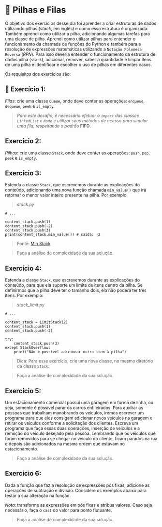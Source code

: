 # :pencil: Pilhas e Filas

O objetivo dos exercícios desse dia foi aprender a criar estruturas de dados utilizando pilhas (_stack_, em inglês) e como essa estrutura é organizada. Também aprendi como utilizar a pilha, adicionando algumas tarefas para uma classe de pilha. Aprendi como utilizar pilhas para entender o funcionamento da chamada de funções do Python e também para a resolução de expressões matemáticas utilizando a `Notação Polonesa Reversa` (_RPN_). Para isso deveria entender o funcionamento da estrutura de dados pilha (`stack`), adicionar, remover, saber a quantidade e limpar itens de uma pilha e identificar e escolher o uso de pilhas em diferentes casos.

Os requisitos dos exercícios são:

## 🚀 Exercício 1:

_Filas_: crie uma classe `Queue`, onde deve conter as operações: `enqueue`, `dequeue`, `peek` e `is_empty`.

> _Para este desafio, é necessário efetuar o `import` das classes `LinkedList` e `Node` e utilizar seus métodos de acesso para simular uma fila, respeitando o padrão_ **FIFO**.

## Exercício 2:

_Pilhas_: crie uma classe `Stack`, onde deve conter as operações: `push`, `pop`, `peek` e `is_empty`.

## Exercício 3:

Estenda a classe `Stack`, que escrevemos durante as explicações do conteúdo, adicionando uma nova função chamada `min_value()` que irá retornar o menor valor inteiro presente na pilha. Por exemplo:

> _stack.py_

```
# ...

content_stack.push(1)
content_stack.push(-2)
content_stack.push(3)
print(content_stack.min_value()) # saída: -2
```

> Fonte: [Min Stack](https://leetcode.com/problems/min-stack/)

> Faça a análise de complexidade da sua solução.

## Exercício 4:

Estenda a classe `Stack`, que escrevemos durante as explicações do conteúdo, para que ela suporte um limite de itens dentro da pilha. Se definirmos que a pilha deve ter o tamanho dois, ela não poderá ter três itens. Por exemplo:

> _stack_limit.py_

```
# ...

content_stack = LimitStack(2)
content_stack.push(1)
content_stack.push(-2)

try:
    content_stack.push(3)
except StackOverflow:
    print("Não é possível adicionar outro item à pilha")
```

> Dica: Para esse exercício, crie uma nova classe, no mesmo diretório da classe `Stack`.

> Faça a análise de complexidade da sua solução.

## Exercício 5:

Um estacionamento comercial possui uma garagem em forma de linha, ou seja, somente é possível parar os carros enfileirados. Para auxiliar as pessoas que trabalham manobrando os veículos, iremos escrever um programa para que eles consigam adicionar novos veículos na garagem e retirar os veículos conforme a solicitação dos clientes. Escreva um programa que faça essas duas operações, inserção de veículos e a remoção do veículo desejado pela pessoa. Lembrando que os veículos que foram removidos para se chegar no veículo do cliente, ficam parados na rua e depois são adicionados na mesma ordem que estavam no estacionamento.

> Faça a análise de complexidade da sua solução.

## Exercício 6:

Dada a função que faz a resolução de expressões pós fixas, adicione as operações de subtração e divisão. Considere os exemplos abaixo para testar a sua alteração na função.

_Nota_: transforme as expressões em pós fixas e atribua valores. Caso seja necessário, faça o `cast` do valor para ponto flutuante.

> Faça a análise de complexidade da sua solução.
